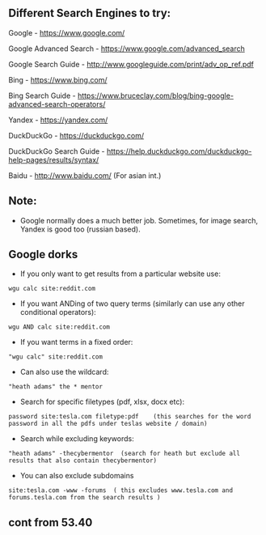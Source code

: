 ## Different Search Engines to try:
Google - https://www.google.com/

Google Advanced Search - https://www.google.com/advanced_search

Google Search Guide - http://www.googleguide.com/print/adv_op_ref.pdf

Bing - https://www.bing.com/

Bing Search Guide - https://www.bruceclay.com/blog/bing-google-advanced-search-operators/

Yandex - https://yandex.com/

DuckDuckGo - https://duckduckgo.com/

DuckDuckGo Search Guide - https://help.duckduckgo.com/duckduckgo-help-pages/results/syntax/

Baidu - http://www.baidu.com/ (For asian int.)

## Note:
- Google normally does a much better job. Sometimes, for image search, Yandex is good too (russian based).

## Google dorks
- If you only want to get results from a particular website use:
```
wgu calc site:reddit.com
```
- If you want ANDing of two query terms (similarly can use any other conditional operators):
```
wgu AND calc site:reddit.com
```
- If you want terms in a fixed order:
```
"wgu calc" site:reddit.com
```
- Can also use the wildcard:
```
"heath adams" the * mentor 
```
- Search for specific filetypes (pdf, xlsx, docx etc):
```
password site:tesla.com filetype:pdf    (this searches for the word password in all the pdfs under teslas website / domain)
```
- Search while excluding keywords:
```
"heath adams" -thecybermentor  (search for heath but exclude all results that also contain thecybermentor)
```
- You can also exclude subdomains
```
site:tesla.com -www -forums  ( this excludes www.tesla.com and forums.tesla.com from the search results )
```

## cont from 53.40
